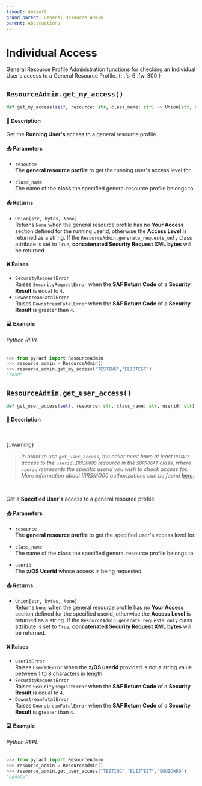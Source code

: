 ```yaml
---
layout: default
grand_parent: General Resource Admin
parent: Abstractions
---
```


# Individual Access

General Resource Profile Administration functions for checking an Individual User's access to a General Resource Profile. 
{: .fs-6 .fw-300 }

## `ResourceAdmin.get_my_access()`

```python
def get_my_access(self, resource: str, class_name: str) -> Union[str, bytes, None]:
```

#### 📄 Description

Get the **Running User's** access to a general resource profile.

#### 📥 Parameters
* `resource`<br>
  The **general resource profile** to get the running user's access level for.

* `class_name`<br>
  The name of the **class** the specified general resource profile belongs to.

#### 📤 Returns
* `Union[str, bytes, None]`<br>
  Returns `None` when the general resource profile has no **Your Access** section defined for the running userid, otherwise the **Access Level** is returned as a string. If the `ResourceAdmin.generate_requests_only` class attribute is set to `True`, **concatenated Security Request XML bytes** will be returned.

#### ❌ Raises
* `SecurityRequestError`<br>
  Raises `SecurityRequestError` when the **SAF Return Code** of a **Security Result** is equal to `4`.
* `DownstreamFatalError`<br>
  Raises `DownstreamFatalError` when the **SAF Return Code** of a **Security Result** is greater than `4`.

#### 💻 Example

###### Python REPL
```python
>>> from pyracf import ResourceAdmin
>>> resource_admin = ResourceAdmin()
>>> resource_admin.get_my_access("TESTING","ELIJTEST")
"read"
```

## `ResourceAdmin.get_user_access()`

```python
def get_user_access(self, resource: str, class_name: str, userid: str) -> Union[str, bytes, None]:
```

#### 📄 Description

&nbsp;

{:.warning}
> _In order to use `get_user_access`, the caller must have at least `UPDATE` access to the `userid.IRRSMO00` resource in the `SURROGAT` class, where `userid` represents the specific userid you wish to check access for. More information about IRRSMO00 authorizations can be found [here](https://www.ibm.com/docs/en/zos/3.1.0?topic=operations-racf-authorization)._

&nbsp;

Get a **Specified User's** access to a general resource profile.

#### 📥 Parameters
* `resource`<br>
  The **general resource profile** to get the specified user's access level for.

* `class_name`<br>
  The name of the **class** the specified general resource profile belongs to.

* `userid`<br>
  The **z/OS Userid** whose access is being requested.

#### 📤 Returns
* `Union[str, bytes, None]`<br>
  Returns `None` when the general resource profile has no **Your Access** section defined for the specified userid, otherwise the **Access Level** is returned as a string. If the `ResourceAdmin.generate_requests_only` class attribute is set to `True`, **concatenated Security Request XML bytes** will be returned.

#### ❌ Raises
* `UserIdError`<br>
  Raises `UserIdError` when the **z/OS userid** provided is not a string value between 1 to 8 characters in length.
* `SecurityRequestError`<br>
  Raises `SecurityRequestError` when the **SAF Return Code** of a **Security Result** is equal to `4`.
* `DownstreamFatalError`<br>
  Raises `DownstreamFatalError` when the **SAF Return Code** of a **Security Result** is greater than `4`.

#### 💻 Example

###### Python REPL
```python
>>> from pyracf import ResourceAdmin
>>> resource_admin = ResourceAdmin()
>>> resource_admin.get_user_access("TESTING","ELIJTEST","SQUIDWRD")
"update"
```
